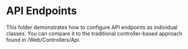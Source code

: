 # API Endpoints

This folder demonstrates how to configure API endpoints as individual classes. You can compare it to the traditional controller-based approach found in /Web/Controllers/Api.

